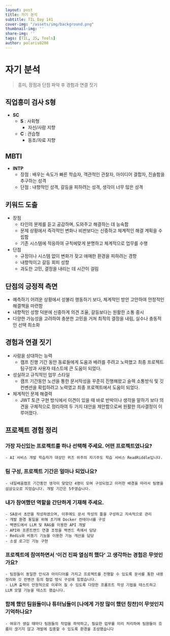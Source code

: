 ```yaml
---
layout: post
title: 자기 분석
subtitle: TIL Day 141
cover-img: "/assets/img/background.png"
thumbnail-img: ''
share-img: ''
tags: [TIL, JS, Tools]
author: polaris0208
---
```


# 자기 분석
> 흥미, 장점과 단점 파악 후 경험과 연결 짓기

## 직업흥미 검사 S형
- **SC**
  - **S** : 사회형
    - 자선/사람 지향
  - **C** : 관습형
    - 동조/자료 지향

## MBTI
- **INTP**
  - 장점 : 배우는 속도가 빠른 학습자, 객관적인 관찰자, 아이디어 결합자, 진솔함을 추구하는 성격
  - 단점 : 내향적인 성격, 갈등을 피하려는 성격, 생각이 너무 많은 성격

## 키워드 도출
- 장점 
  - 타인의 문제를 듣고 공감하며, 도와주고 해결하는 데 능숙함
  - 문제 상황에서 즉각적인 변화나 비판보다는 신중하고 체계적인 해결 계획을 수립함
  - 기존 시스템에 적응하여 규칙에맞게 분명하고 체계적으로 업무를 수행
- 단점 
  - 규정이나 시스템 없이 변화가 잦고 애매한 환경을 피하려는 경향
  - 내향적이고 갈등 회피 성향
  - 과도한 고민, 결정을 내리는 데 시간이 걸림

## 단점의 긍정적 측면
- 예측하기 어려운 상황에서 섣불리 행동하기 보다, 체계적인 방안 고안하여 안정적인 해결책을 마련함
- 내향적인 성향 덕분에 신중하게 의견 조율, 갈등보다는 원활한 소통 중시
- 다양한 가능성을 고려하여 충분한 고민을 거쳐 최적의 결정을 내림, 실수나 충동적인 선택 최소화

## 경험과 연결 짓기
- 사람을 상대하는 능력 
  - 캠프 진행 기간 동안 동료들에게 도움과 배려를 주려고 노력했고 최종 프로젝트 팀구성과 사용자 테스트에 큰 도움이 되었다.
- 성실하고 규칙적인 업무 스타일 
  - 캠프 기간동안 노션을 통한 문서작성을 꾸준히 진행해왔고 슬렉 소통방식 및 깃 컨벤션을 확립하려고 노력였고 최종 프로젝트에서 도움이 되었다.
- 체계적인 문제 해결력 
  - JWT 토큰 구현 방식에서 이견이 있을 때 바로 반박이나 생각을 말하기 보다 의견을 구체적으로 정리하여 두 가지 대안을 제안함으로써 원활한 의사결정이 이루어졌다.

## 프로젝트 경험 정리

### 가장 자신있는 프로젝트를 하나 선택해 주세요. 어떤 프로젝트였나요?
    - AI 서비스 개발 학습자가 대상인 퀴즈 위주의 자기주도 학습 서비스 ReadRiddle입니다.

### 팀 구성, 프로젝트 기간은 얼마나 되었나요?
    - 내일배움캠프 기간동안 생각이 맞았던 4명이 모여 구성되었고 이러한 배경을 따라서 팀명을 삼삼오오로 지었습니다. 개발 기간은 5주였습니다.

### 내가 참여했던 역할을 간단하게 기재해 주세요.
    - SA문서 초안을 작성하였으며, 이후에도 문서 작성의 틀을 구성하고 지속적으로 관리
    - 개발 환경 통일을 위해 초기에 Docker 컨테이너를 구성
    - 백엔드에서 LLM 및 RAG를 이용한 API 개발
    - API와 프론트엔드 연결 조정을 백엔드 측에서 담당
    - Redis와 비동기 기능을 이용한 기능 개선을 담당
    - 소셜 로그인 기능 구현

### 프로젝트에 참여하면서 ‘이건 진짜 열심히 했다’ 고 생각하는 경험은 무엇인가요?
    - 팀원들이 동일한 인식과 아이디어를 가지고 프로젝트를 진행할 수 있도록 문서를 통한 내용 정리와 깃 컨벤션 등의 협업 방식 구성에 힘썼습니다.
    - LLM 출력이 안정적으로 이루어 질 수 있도록 다양한 프롬프트 작성 기법을 테스트하고 LLM 모델 기능을 테스트 했습니다.

### 함께 했던 팀원들이나 튜터님들이 [나에게 가장 많이 했던 칭찬]이 무엇인지 기억하나요? 
    - 여유가 생길 때마다 팀원들의 작업을 파악하고, 필요한 업무를 미리 처리하여 팀원들이 흐름이 끊기지 않고 개발에 집중할 수 있도록 환경을 조성했습니다